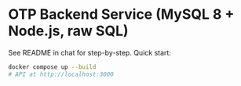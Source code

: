 
# OTP Backend Service (MySQL 8 + Node.js, raw SQL)

See README in chat for step-by-step. Quick start:

```bash
docker compose up --build
# API at http://localhost:3000
```
